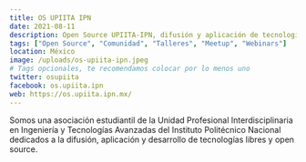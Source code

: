 ```yaml
---
title: OS UPIITA IPN
date: 2021-08-11
description: Open Source UPIITA-IPN, difusión y aplicación de tecnología libre.
tags: ["Open Source", "Comunidad", "Talleres", "Meetup", "Webinars"]
location: México
image: /uploads/os-upiita-ipn.jpeg
# Tags opcionales, te recomendamos colocar por lo menos uno
twitter: osupiita
facebook: os.upiita.ipn
web: https://os.upiita.ipn.mx/
---
```


Somos una asociación estudiantil de la Unidad Profesional Interdisciplinaria en Ingeniería y Tecnologías Avanzadas del Instituto Politécnico Nacional dedicados a la difusión, aplicación y desarrollo de tecnologías libres y open source.
